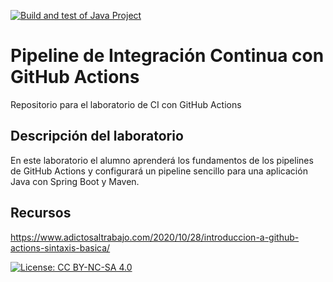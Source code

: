 [![Build and test of Java Project](https://github.com/ETSISI-EMS/ems2023_lab_1_3_ci_github_actions-elenacbelda/actions/workflows/main.yml/badge.svg)](https://github.com/ETSISI-EMS/ems2023_lab_1_3_ci_github_actions-elenacbelda/actions/workflows/main.yml)

# Pipeline de Integración Continua con GitHub Actions

Repositorio para el laboratorio de CI con GitHub Actions

## Descripción del laboratorio

En este laboratorio el alumno aprenderá los fundamentos de los pipelines de GitHub Actions y configurará un pipeline
sencillo para una aplicación Java con Spring Boot y Maven. 

## Recursos
https://www.adictosaltrabajo.com/2020/10/28/introduccion-a-github-actions-sintaxis-basica/

[![License: CC BY-NC-SA 4.0](https://img.shields.io/badge/License-CC_BY--NC--SA_4.0-lightgrey.svg)](https://creativecommons.org/licenses/by-nc-sa/4.0/)
